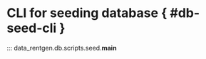 # CLI for seeding database { #db-seed-cli }

<!-- TODO: check generation with original rst -->
::: data_rentgen.db.scripts.seed.__main__
